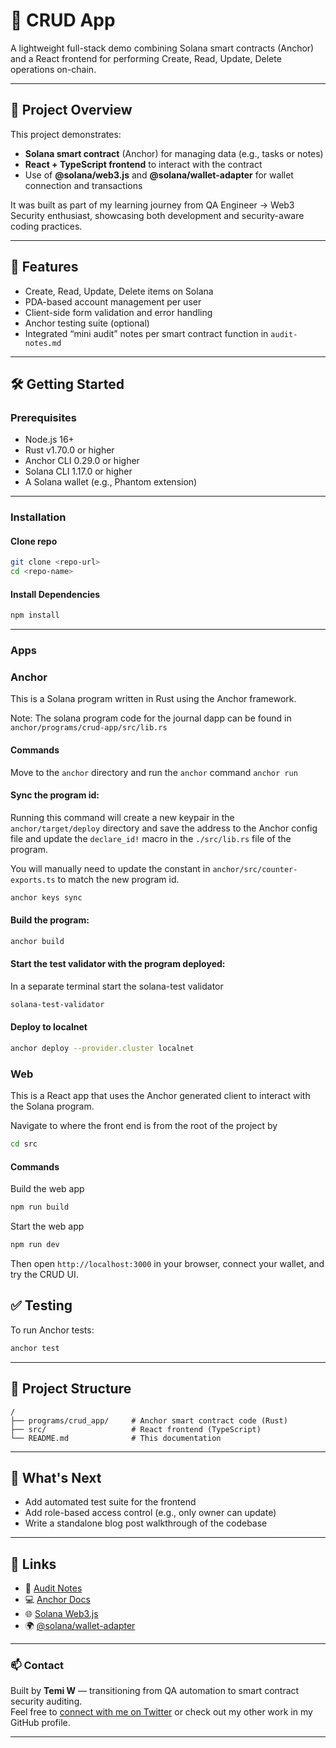 # 📝 CRUD App

A lightweight full-stack demo combining Solana smart contracts (Anchor) and a React frontend for performing Create, Read, Update, Delete operations on-chain.

---

## 🚀 Project Overview

This project demonstrates:

- **Solana smart contract** (Anchor) for managing data (e.g., tasks or notes)
- **React + TypeScript frontend** to interact with the contract
- Use of **@solana/web3.js** and **@solana/wallet-adapter** for wallet connection and transactions

It was built as part of my learning journey from QA Engineer → Web3 Security enthusiast, showcasing both development and security-aware coding practices.

---

## 🧩 Features

- Create, Read, Update, Delete items on Solana
- PDA-based account management per user
- Client-side form validation and error handling
- Anchor testing suite (optional)
- Integrated “mini audit” notes per smart contract function in `audit-notes.md`

---

## 🛠️ Getting Started

### Prerequisites

- Node.js 16+
- Rust v1.70.0 or higher
- Anchor CLI 0.29.0 or higher
- Solana CLI 1.17.0 or higher
- A Solana wallet (e.g., Phantom extension)

---

### Installation

#### Clone repo

```bash
git clone <repo-url>
cd <repo-name>
```

#### Install Dependencies

```bash
npm install
```

---

### Apps

### Anchor

This is a Solana program written in Rust using the Anchor framework.

Note: The solana program code for the journal dapp can be found in `anchor/programs/crud-app/src/lib.rs`

#### Commands

Move to the `anchor` directory and run the `anchor` command `anchor run`

#### Sync the program id:

Running this command will create a new keypair in the `anchor/target/deploy` directory and save the address to the Anchor config file and update the `declare_id!` macro in the `./src/lib.rs` file of the program.

You will manually need to update the constant in `anchor/src/counter-exports.ts` to match the new program id.

```bash
anchor keys sync
```

#### Build the program:

```bash
anchor build
```

#### Start the test validator with the program deployed:

In a separate terminal start the solana-test validator

```bash
solana-test-validator
```

#### Deploy to localnet

```bash
anchor deploy --provider.cluster localnet
```

### Web

This is a React app that uses the Anchor generated client to interact with the Solana program.

Navigate to where the front end is from the root of the project by

```bash
cd src
```

#### Commands

Build the web app

```bash
npm run build
```

Start the web app

```bash
npm run dev
```

Then open `http://localhost:3000` in your browser, connect your wallet, and try the CRUD UI.

## ✅ Testing

To run Anchor tests:

```bash
anchor test
```

---

## 📂 Project Structure

```
/
├── programs/crud_app/     # Anchor smart contract code (Rust)
├── src/                   # React frontend (TypeScript)
└── README.md              # This documentation
```

---

## 📘 What's Next

- Add automated test suite for the frontend
- Add role-based access control (e.g., only owner can update)
- Write a standalone blog post walkthrough of the codebase

---

## 🔗 Links

- 🧾 [Audit Notes](./audit-notes.md)
- 💻 [Anchor Docs](https://book.anchor-lang.com/)
- 🌐 [Solana Web3.js](https://docs.solana.com/developing/clients/javascript-api)
- 🌍 [@solana/wallet-adapter](https://github.com/solana-labs/wallet-adapter)

---

### 📫 Contact

Built by **Temi W** — transitioning from QA automation to smart contract security auditing.  
Feel free to [connect with me on Twitter](#) or check out my other work in my GitHub profile.

---
